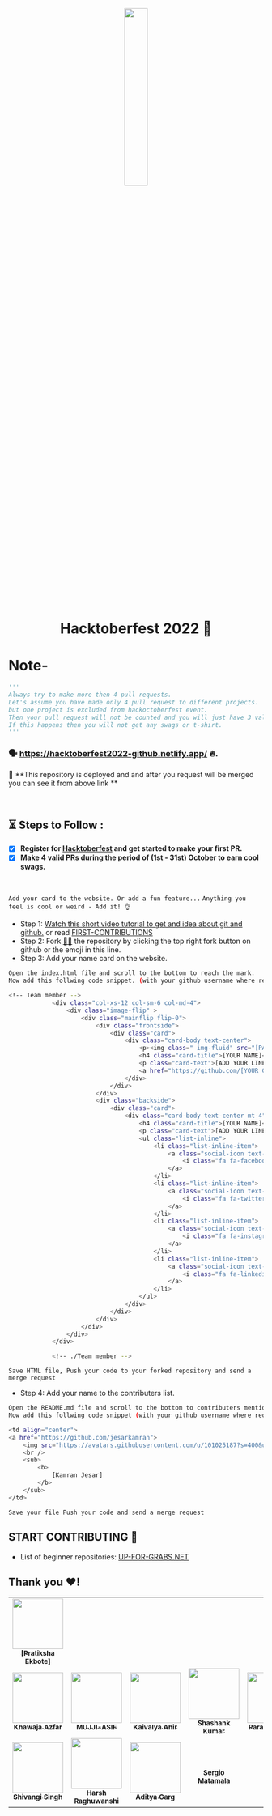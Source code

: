 <p align="center">
    <a href="https://hacktoberfest.digitalocean.com/">
        <img src="https://raw.githubusercontent.com/keshavsingh4522/hacktoberfest2021/35fc6060c5ddead5792f29a2437fea160dbe9804/Assets/logo-hacktoberfest-full.f42e3b1.svg" width="30%">
    </a>
</p>

<h1 align="center"> Hacktoberfest 2022 🎉</h1>

# Note-

```py
'''
Always try to make more then 4 pull requests.
Let's assume you have made only 4 pull request to different projects.
but one project is excluded from hackoctoberfest event.
Then your pull request will not be counted and you will just have 3 valid pull requests.
If this happens then you will not get any swags or t-shirt.
'''
```

### 🗣 https://hacktoberfest2022-github.netlify.app/ 🔥.

📢 **This repository is deployed and and after you request will be merged you can see it from above link **

<br>

## ⏳ Steps to Follow :

- [x] **Register for [Hacktoberfest](https://hacktoberfest.digitalocean.com/) and get started to make your first PR.**
- [x] **Make 4 valid PRs during the period of (1st - 31st) October to earn cool swags.**

 <br>

`Add your card to the website. Or add a fun feature...`
`Anything you feel is cool or weird - Add it! 👌`

- Step 1: [Watch this short video tutorial to get and idea about git and github.](https://www.youtube.com/watch?v=8Dd7KRpKeaE&ab_channel=CoderCoder)
  or read [FIRST-CONTRIBUTIONS](https://github.com/firstcontributions/first-contributions)
- Step 2: Fork [👨‍💻](https://github.com/ShankarLohar/Hactober-Fests/fork) the repository by clicking the top right fork button on github or the emoji in this line.
- Step 3: Add your name card on the website.

```bash
Open the index.html file and scroll to the bottom to reach the mark.
Now add this follwing code snippet. (with your github username where required)
```

```bash
<!-- Team member -->
            <div class="col-xs-12 col-sm-6 col-md-4">
                <div class="image-flip" >
                    <div class="mainflip flip-0">
                        <div class="frontside">
                            <div class="card">
                                <div class="card-body text-center">
                                    <p><img class=" img-fluid" src="[PASTE LINK TO YOUR IMAGE]" alt="card image"></p>
                                    <h4 class="card-title">[YOUR NAME]</h4>
                                    <p class="card-text">[ADD YOUR LINE]</p>
                                    <a href="https://github.com/[YOUR GITHUB USERNAME]" class="btn btn-primary btn-sm"><i class="fa fa-plus"></i></a>
                                </div>
                            </div>
                        </div>
                        <div class="backside">
                            <div class="card">
                                <div class="card-body text-center mt-4">
                                    <h4 class="card-title">[YOUR NAME]</h4>
                                    <p class="card-text">[ADD YOUR LINE]</p>
                                    <ul class="list-inline">
                                        <li class="list-inline-item">
                                            <a class="social-icon text-xs-center" target="_blank" href="[YOUR FACEBOOK URL]">
                                                <i class="fa fa-facebook"></i>
                                            </a>
                                        </li>
                                        <li class="list-inline-item">
                                            <a class="social-icon text-xs-center" target="_blank" href="[YOUR TWITTER]">
                                                <i class="fa fa-twitter"></i>
                                            </a>
                                        </li>
                                        <li class="list-inline-item">
                                            <a class="social-icon text-xs-center" target="_blank" href="[YOUR INSTAGRAM]">
                                                <i class="fa fa-instagram"></i>
                                            </a>
                                        </li>
                                        <li class="list-inline-item">
                                            <a class="social-icon text-xs-center" target="_blank" href="[YOUR LINKEDIN]">
                                                <i class="fa fa-linkedin"></i>
                                            </a>
                                        </li>
                                    </ul>
                                </div>
                            </div>
                        </div>
                    </div>
                </div>
            </div>

            <!-- ./Team member -->
```

`Save HTML file, Push your code to your forked repository and send a merge request`



- Step 4: Add your name to the contributers list.

```bash
Open the README.md file and scroll to the bottom to contributers mentions.
Now add this follwing code snippet (with your github username where required.) at the mark.
```

```bash
<td align="center">
<a href="https://github.com/jesarkamran">
    <img src="https://avatars.githubusercontent.com/u/101025187?s=400&u=b4e778a610c30006571335793774801613cb8a25&v=4" width="100px;" alt=""/>
    <br />
    <sub>
        <b>
            [Kamran Jesar]
        </b>
    </sub>
</td>
```

`Save your file Push your code and send a merge request`



## START CONTRIBUTING 👐

- List of beginner repositories: [UP-FOR-GRABS.NET](https://up-for-grabs.net/#/)

## Thank you ❤!

<table>
    <td align="center">
<a href="https://github.com/Pratikshaekbote">
    <img src="https://avatars.githubusercontent.com/u/101025187?s=400&u=b4e778a610c30006571335793774801613cb8a25&v=4" width="100px;" alt=""/>
    <br />
    <sub>
        <b>
            [Pratiksha Ekbote]
        </b>
    </sub>
</td>
    <tr>
        <td align="center">
           <a href="https://github.com/khawajaazfar2000">
           <img src="https://avatars.githubusercontent.com/u/73386961?v=4" width="100px;" alt=""/>
         <br />
        <sub> <b>Khawaja Azfar</b> </sub>
     </td>
            

<td align="center">
<a href="https://github.com/muji-asif">
    <img src="https://avatars.githubusercontent.com/u/115453222?v=4" width="100px;" alt=""/>
    <br />
    <sub>
        <b>
           MUJJI-ASIF
        </b>
    </sub>
</td>

<!-- Add your snippet here -->
<td align="center">
<a href="https://github.com/lsgdefault">
    <img src="https://i.postimg.cc/sXyzfwVW/white-20220814-140433.jpg" width="100px;" alt=""/>
    <br />
    <sub>
        <b>
            Kaivalya Ahir
        </b>
    </sub>
</td>
    <!-- Add your snippet here -->
    <td align="center">
<a href="https://github.com/shashank1529">
    <img src="https://avatars.githubusercontent.com/u/97579275?s=400&u=539ba75ea77da17c6e0edb2a8201f61d00247170&v=4" width="100px;" alt=""/>
    <br />
    <sub>
        <b>
            Shashank Kumar
        </b>
    </sub>
</td>

<td align="center">
<a href="https://github.com/Parag477">
    <img src="https://avatars.githubusercontent.com/u/60110529?v=4" width="100px;" alt=""/>
    <br />
    <sub>
        <b>
            Parag Agrawal
        </b>
    </sub>
</td>

<td align="center">
<a href="https://github.com/Roopshali">
    <img src="https://user-images.githubusercontent.com/75069150/195845223-e9128a23-3d41-46a5-ab40-61ec751ec34f.png" width="100px;" alt=""/>
    <br />
    <sub>
        <b>
            Roopshali Roy
        </b>
    </sub>
</td>

<td align="center">
<a href="https://github.com/rudraneel18">
    <img src="https://avatars.githubusercontent.com/u/64578089?v=4" width="100px;" alt=""/>
    <br />
    <sub>
        <b>
            Rudraneel Dutta
        </b>
    </sub>
</td>
<td align="center">
<a href="https://github.com/Anshsahu0802">
    <img src="https://media-exp1.licdn.com/dms/image/C4D03AQE_CTofkPfMdw/profile-displayphoto-shrink_400_400/0/1660828391115?e=1671062400&v=beta&t=wKgtoyoynPdWLhNt7YjJMkXsM946inrmOucrtBoH6lw" width="100px;" alt=""/>
    <br />
    <sub>
        <b>
            Ansh Sahu
        </b>
    </sub>
</td>

<td align="center">
<a href="https://github.com/rishuriya">
    <img src="https://avatars.githubusercontent.com/u/85174423?v=4" width="100px;" alt=""/>
    <br />
    <sub>
        <b>
            Rishav Kumar
        </b>
    </sub>
</td>
<td align="center">
<a href="https://github.com/fahadashiq12">
    <img src="https://avatars.githubusercontent.com/u/44393684?s=400&u=d92cd0c5d82c93a22202b8c51cd26ab993f77d6e&v=4" width="100px;" alt=""/>
    <br />
    <sub>
        <b>
          Fahad Ashiq
        </b>
    </sub>
</td>
<td align="center">
<a href="https://github.com/inzamamahmad3">
    <img src="https://avatars.githubusercontent.com/u/76010008?v=4" width="100px;" alt=""/>
    <br />
    <sub>
        <b>
            Inzamam Ahmad
        </b>
    </sub>
</td>
<td align="center">
<a href="https://github.com/Aditya973">
    <img src="https://avatars.githubusercontent.com/u/78346698?s=400&u=b98892b64175ae06d08fd54328d542fcc9a97417&v=4" width="100px;" alt=""/>
    <br />
    <sub>
        <b>
            Aditya Tiwari
        </b>
    </sub>
</td>
</tr>
<td align="center">
<a href="https://github.com/shiva1217">
    <img src="https://www.linkedin.com/mwlite/in/shivangi-singh-604aa4226#image-modal" width="100px;" alt=""/>
    <br />
    <sub>
        <b>
            Shivangi Singh 
        </b>
    </sub>
</td>
<td align="center">
<a href="https://github.com/harsha094">
    <img src="https://avatars.githubusercontent.com/u/78435208?s=400&v=4" width="100px;" alt=""/>
    <br />
    <sub>
        <b>
            Harsh Raghuwanshi
        </b>
    </sub>
</td>
<td align="center">
<a href="https://github.com/aditya7302">
    <img src="https://avatars.githubusercontent.com/u/78435208?s=400&v=4" width="100px;" alt=""/>
    <br />
    <sub>
        <b>
            Aditya Garg
        </b>
    </sub>
</td>
<td align="center">
<a href="https://github.com/mvpsdvlpr>
    <img src="https://avatars.githubusercontent.com/u/65572029?v=4" width="100px;" alt=""/>
    <br />
    <sub>
        <b>
            Sergio Matamala
        </b>
    </sub>
</td>
</table>
